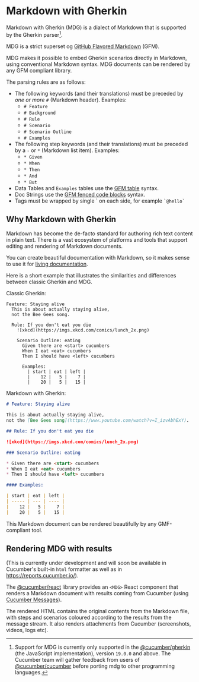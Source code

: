 # Markdown with Gherkin

Markdown with Gherkin (MDG) is a dialect of Markdown that is supported by
the Gherkin parser[^1].

MDG is a strict superset og [GitHub Flavored Markdown](https://github.github.com/gfm/) (GFM).

MDG makes it possible to embed Gherkin scenarios directly in Markdown, using
conventional Markdown syntax. MDG documents can be rendered by any GFM compliant library.

The parsing rules are as follows:

- The following keywords (and their translations) must be preceded by *one or more* `#` (Markdown header). Examples:
  - `# Feature`
  - `# Background`
  - `# Rule`
  - `# Scenario`
  - `# Scenario Outline`
  - `# Examples`
- The following step keywords (and their translations) must be preceded by a `-` or `*` (Markdown list item). Examples:
  - `* Given`
  - `* When`
  - `* Then`
  - `* And`
  - `* But`
- Data Tables and `Examples` tables use the [GFM table](https://github.github.com/gfm/#tables-extension-) syntax.
- Doc Strings use the [GFM fenced code blocks](https://github.github.com/gfm/#fenced-code-blocks) syntax.
- Tags must be wrapped by single \` on each side, for example `` `@hello` ``

## Why Markdown with Gherkin

Markdown has become the de-facto standard for authoring rich text content in
plain text. There is a vast ecosystem of platforms and tools that support
editing and rendering of Markdown documents.

You can create beautiful documentation with Markdown, so it makes sense to
use it for [living documentation](https://leanpub.com/bddbooks-formulation).

Here is a short example that illustrates the similarities and differences between
classic Gherkin and MDG.

Classic Gherkin:

```gherkin
Feature: Staying alive
  This is about actually staying alive,
  not the Bee Gees song.

  Rule: If you don't eat you die
    ![xkcd](https://imgs.xkcd.com/comics/lunch_2x.png)

    Scenario Outline: eating
      Given there are <start> cucumbers
      When I eat <eat> cucumbers
      Then I should have <left> cucumbers

      Examples:
        | start | eat | left |
        |    12 |   5 |    7 |
        |    20 |   5 |   15 |
```

Markdown with Gherkin:

```markdown
# Feature: Staying alive

This is about actually staying alive,
not the [Bee Gees song](https://www.youtube.com/watch?v=I_izvAbhExY).

## Rule: If you don't eat you die

![xkcd](https://imgs.xkcd.com/comics/lunch_2x.png)

### Scenario Outline: eating

* Given there are <start> cucumbers
* When I eat <eat> cucumbers
* Then I should have <left> cucumbers

#### Examples:

| start | eat | left |
| ----- | --- | ---- |
|    12 |   5 |    7 |
|    20 |   5 |   15 |

```

This Markdown document can be rendered beautifully by any GMF-compliant tool.

## Rendering MDG with results

(This is currently under development and will soon be available in Cucumber's built-in
`html` formatter as well as in https://reports.cucumber.io/).

The [@cucumber/react](../react/javascript) library provides an `<MDG>` React component that
renders a Markdown document with results coming from Cucumber (using [Cucumber Messages](../messages)).

The rendered HTML contains the original contents from the Markdown file, with
steps and scenarios coloured according to the results from the message stream.
It also renders attachments from Cucumber (screenshots, videos, logs etc).

[^1]: Support for MDG is currently only supported in the [@cucumber/gherkin](../gherkin/javascript) (the JavaScript implementation), version `19.0.0` and above. The Cucumber team will gather feedback from users of [@cucumber/cucumber](https://www.npmjs.com/package/@cucumber/cucumber) before porting mdg to other programming languages.
